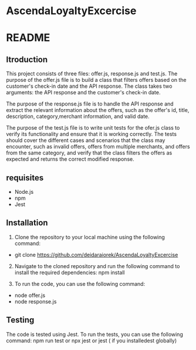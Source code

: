 ﻿# AscendaLoyaltyExcercise
# README

## Itroduction
This project consists of three files: offer.js, response.js and test.js. The purpose of the offer.js file is to build a class that filters offers based on the customer's check-in date and the API response. The class takes two arguments: the API response and the customer's check-in date.

The purpose of the response.js file is to handle the API response and extract the relevant information about the offers, such as the offer's id, title, description, category,merchant information, and valid date.

The purpose of the test.js file is to write unit tests for the ofer.js class to verify its functionality and ensure that it is working correctly. The tests should cover the different cases and scenarios that the class may encounter, such as invalid offers, offers from multiple merchants, and offers from the same category, and verify that the class filters the offers as expected and returns the correct modified response.

## requisites
* Node.js
* npm
* Jest

## Installation

1. Clone the repository to your local machine using the following command:
* git clone https://github.com/deidaraiorek/AscendaLoyaltyExcercise

2. Navigate to the cloned repository and run the following command to install the required dependencies: 
npm install

3. To run the code, you can use the following command:
* node offer.js
* node response.js

## Testing
The code is tested using Jest. To run the tests, you can use the following command:
npm run test
or
npx jest
or 
jest ( if you installedest globally)

